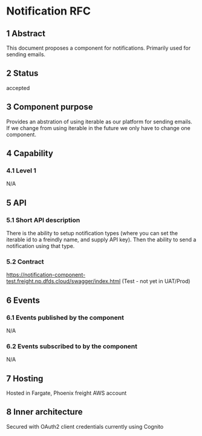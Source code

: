 # Notification RFC
## 1 Abstract
This document proposes a component for notifications. Primarily used for sending emails.

## 2 Status
accepted

## 3 Component purpose
Provides an abstration of using iterable as our platform for sending emails. If we change from using iterable in the future we only have to change one component.

## 4 Capability
### 4.1 Level 1
N/A

## 5 API
### 5.1 Short API description
There is the ability to setup notification types (where you can set the iterable id to a freindly name, and supply API key). Then the ability to send a notification using that type.

### 5.2 Contract
https://notification-component-test.freight.np.dfds.cloud/swagger/index.html (Test - not yet in UAT/Prod)

## 6 Events
### 6.1 Events published by the component
N/A

### 6.2 Events subscribed to by the component
N/A

## 7 Hosting
Hosted in Fargate, Phoenix freight AWS account

## 8 Inner architecture
Secured with OAuth2 client credentials currently using Cognito
